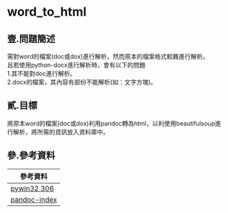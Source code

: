 # word_to_html
## 壹.問題簡述
需對word的檔案(doc或dox)進行解析，然而原本的檔案格式較難進行解析。</br>
且若使用python-docx進行解析時，會有以下的問題</br>
1.其不能對doc進行解析。</br>
2.docx的檔案，其內容有部份不能解析(如：文字方塊)。
## 貳.目標
將原本word的檔案(doc或dox)利用pandoc轉為html，以利使用beautifulsoup進行解析，將所需的資訊放入資料庫中。
## 參.參考資料
| 參考資料 |
| ---- |
| [pywin32 306 ](https://pypi.org/project/pywin32/) |
| [pandoc-index](https://pandoc.org/) |
